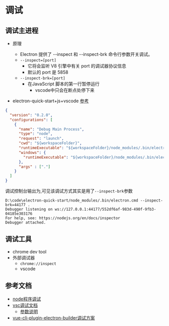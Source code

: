 # 调试

## 调试主进程

* 原理
  * Electron 提供了 --inspect 和 --inspect-brk 命令行参数开关调试。
  * `--inspect=[port]`
    * 它将会监听 V8 引擎中有关 port 的调试器协议信息
    * 默认的 port 是 5858
  * `--inspect-brk=[port]`
    * 在JavaScript 脚本的第一行暂停运行
      * vscode中只会在断点处停下来

* electron-quick-start+js+vscode [参考](https://www.electronjs.org/docs/tutorial/debugging-main-process-vscode)

```json
{
  "version": "0.2.0",
  "configurations": [
    {
      "name": "Debug Main Process",
      "type": "node",
      "request": "launch",
      "cwd": "${workspaceFolder}",
      "runtimeExecutable": "${workspaceFolder}/node_modules/.bin/electron",
      "windows": {
        "runtimeExecutable": "${workspaceFolder}/node_modules/.bin/electron.cmd"
      },
      "args" : ["."]
    }
  ]
}
```

调试控制台输出为,可见该调试方式其实是用了`--inspect-brk`参数

```text
D:\code\electron-quick-start/node_modules/.bin/electron.cmd --inspect-brk=44177 .
Debugger listening on ws://127.0.0.1:44177/552df6af-983d-490f-9fb3-04185e303176
For help, see: https://nodejs.org/en/docs/inspector
Debugger attached.
```

## 调试工具

* chrome dev tool
* 外部调试器
  * `chrome://inspect`
  * vscode

## 参考文档

* [node程序调试](https://nodejs.org/en/docs/guides/debugging-getting-started/)
* [vsc调试文档](https://code.visualstudio.com/docs/editor/debugging)
  * [参数说明](https://code.visualstudio.com/docs/editor/debugging#_launchjson-attributes)
* [vue-cli-plugin-electron-builder调试方案](https://nklayman.github.io/vue-cli-plugin-electron-builder/guide/recipes.html#debugging-with-vscode)
